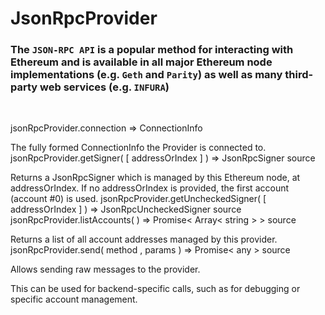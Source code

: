 # JsonRpcProvider

### The `JSON-RPC API` is a popular method for interacting with Ethereum and is available in all major Ethereum node implementations (e.g. `Geth` and `Parity`) as well as many third-party web services (e.g. `INFURA`)

<br />

jsonRpcProvider.connection ⇒ ConnectionInfo

The fully formed ConnectionInfo the Provider is connected to.
jsonRpcProvider.getSigner( [ addressOrIndex ] ) ⇒ JsonRpcSigner
source

Returns a JsonRpcSigner which is managed by this Ethereum node, at addressOrIndex. If no addressOrIndex is provided, the first account (account #0) is used.
jsonRpcProvider.getUncheckedSigner( [ addressOrIndex ] ) ⇒ JsonRpcUncheckedSigner
source
jsonRpcProvider.listAccounts( ) ⇒ Promise< Array< string > >
source

Returns a list of all account addresses managed by this provider.
jsonRpcProvider.send( method , params ) ⇒ Promise< any >
source

Allows sending raw messages to the provider.

This can be used for backend-specific calls, such as for debugging or specific account management.
 